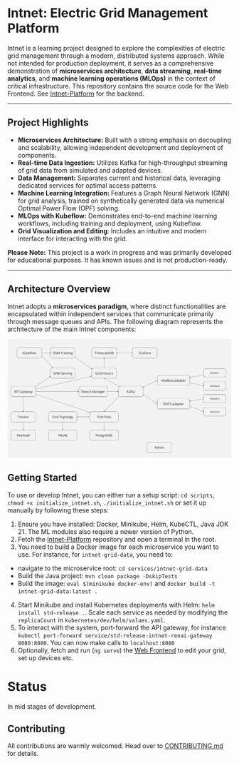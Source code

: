 # Intnet: Electric Grid Management Platform

Intnet is a learning project designed to explore the complexities of electric grid management through a modern, distributed systems approach. While not intended for production deployment, it serves as a comprehensive demonstration of **microservices architecture**, **data streaming**, **real-time analytics**, and **machine learning operations (MLOps)** in the context of critical infrastructure.
This repository contains the source code for the Web Frontend. See [Intnet-Platform](https://github.com/TudorOrban/Intnet-Platform) for the backend.

---

## Project Highlights

* **Microservices Architecture:** Built with a strong emphasis on decoupling and scalability, allowing independent development and deployment of components.
* **Real-time Data Ingestion:** Utilizes Kafka for high-throughput streaming of grid data from simulated and adapted devices.
* **Data Management:** Separates current and historical data, leveraging dedicated services for optimal access patterns.
* **Machine Learning Integration:** Features a Graph Neural Network (GNN) for grid analysis, trained on synthetically generated data via numerical Optimal Power Flow (OPF) solving.
* **MLOps with Kubeflow:** Demonstrates end-to-end machine learning workflows, including training and deployment, using Kubeflow.
* **Grid Visualization and Editing**: Includes an intuitive and modern interface for interacting with the grid.

**Please Note:** This project is a work in progress and was primarily developed for educational purposes. It has known issues and is not production-ready.

---

## Architecture Overview

Intnet adopts a **microservices paradigm**, where distinct functionalities are encapsulated within independent services that communicate primarily through message queues and APIs. The following diagram represents the architecture of the main Intnet components:

![architecture](screenshots/Architecture.png)

## Getting Started

To use or develop Intnet, you can either run a setup script:
`cd scripts`, `chmod +x initialize_intnet.sh`, `./initialize_intnet.sh`
or set it up manually by following these steps:
1. Ensure you have installed: Docker, Minikube, Helm, KubeCTL, Java JDK 21. The ML modules also require a newer version of Python.
2. Fetch the [Intnet-Platform](https://github.com/TudorOrban/Intnet-Platform) repository and open a terminal in the root.
3. You need to build a Docker image for each microservice you want to use. For instance, for `intnet-grid-data`, you need to:
- navigate to the microservice root: `cd services/intnet-grid-data`
- Build the Java project: `mvn clean package -DskipTests`
- Build the image: `eval $(minikube docker-env)` and `docker build -t intnet-grid-data:latest .`
4. Start Minikube and install Kubernetes deployments with Helm: `helm install std-release .`. Scale each service as needed by modifying the `replicaCount` in `kubernetes/dev/helm/values.yaml`.
5. To interact with the system, port-forward the API gateway, for instance `kubectl port-forward service/std-release-intnet-renai-gateway 8080:8080`. You can now make calls to `localhost:8080`
6. Optionally, fetch and run (`ng serve`) the [Web Frontend](https://github.com/TudorOrban/Intnet-WebFrontend) to edit your grid, set up devices etc.

# Status
In mid stages of development.

## Contributing
All contributions are warmly welcomed. Head over to [CONTRIBUTING.md](https://github.com/TudorOrban/Intnet-WebFrontend/blob/main/CONTRIBUTING.md) for details.